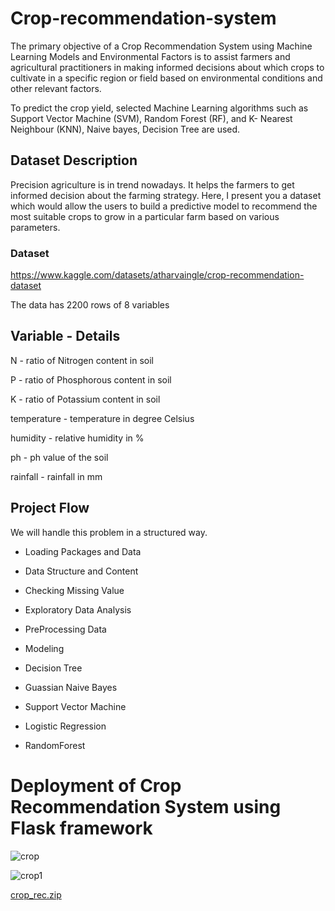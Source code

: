 # Crop-recommendation-system
The primary objective of a Crop Recommendation System using Machine Learning Models and
Environmental Factors is to assist farmers and agricultural practitioners in making informed decisions
about which crops to cultivate in a specific region or field based on environmental conditions and
other relevant factors. 

To predict the crop yield, selected
Machine Learning algorithms such as Support Vector Machine (SVM), Random Forest (RF), and K-
Nearest Neighbour (KNN), Naive bayes, Decision Tree are used.

## Dataset Description
Precision agriculture is in trend nowadays. It helps the farmers to get informed decision about the farming strategy. Here, I present you a dataset which would allow the users to build a predictive model to recommend the most suitable crops to grow in a particular farm based on various parameters.

### Dataset 
https://www.kaggle.com/datasets/atharvaingle/crop-recommendation-dataset

The data has 2200 rows of 8 variables

## Variable - Details
N - ratio of Nitrogen content in soil

P - ratio of Phosphorous content in soil

K - ratio of Potassium content in soil

temperature - temperature in degree Celsius

humidity - relative humidity in %

ph - ph value of the soil

rainfall - rainfall in mm

## Project Flow
We will handle this problem in a structured way.

   * Loading Packages and Data

   * Data Structure and Content

   * Checking Missing Value 

   * Exploratory Data Analysis

   * PreProcessing Data

   * Modeling

   * Decision Tree

   * Guassian Naive Bayes

   * Support Vector Machine

   * Logistic Regression

   * RandomForest

# Deployment of Crop Recommendation System using Flask framework

  ![crop](https://github.com/user-attachments/assets/df456421-7e1e-40a0-ab4a-5332ce275172)

     
![crop1](https://github.com/user-attachments/assets/e4ec01b3-d080-48ba-afc5-2df9a3aefe6d)




[crop_rec.zip](https://github.com/user-attachments/files/16571096/crop_rec.zip)




